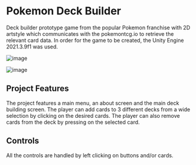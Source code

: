 # Pokemon Deck Builder

Deck builder prototype game from the popular Pokemon franchise with 2D artstyle which communicates with the pokemontcg.io to retrieve the relevant card data.
In order for the game to be created, the Unity Engine 2021.3.9f1 was used.

![image](https://user-images.githubusercontent.com/73944909/190193161-5d51032e-2f7f-4ce1-9cec-3395ab950987.png)

![image](https://user-images.githubusercontent.com/73944909/190193006-0501dadd-3590-4973-ab91-e8378bfe7da3.png)

## Project Features
The project features a main menu, an about screen and the main deck building screen.
The player can add cards to 3 different decks from a wide selection by clicking on the desired cards.
The player can also remove cards from the deck by pressing on the selected card.

## Controls
All the controls are handled by left clicking on buttons and/or cards.
